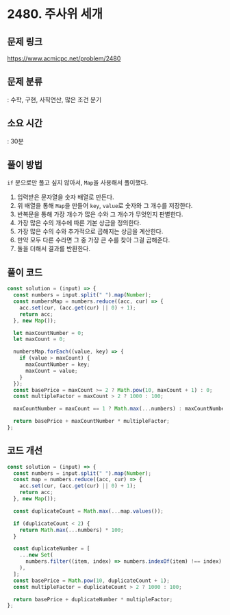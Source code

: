 # 2480. 주사위 세개

## 문제 링크

https://www.acmicpc.net/problem/2480

## 문제 분류

: 수학, 구현, 사칙연산, 많은 조건 분기

## 소요 시간

: 30분

## 풀이 방법

`if` 문으로만 풀고 싶지 않아서, `Map`을 사용해서 풀이했다.

1. 입력받은 문자열을 숫자 배열로 만든다.
2. 위 배열을 통해 `Map`을 만들어 `key`, `value`로 숫자와 그 개수를 저장한다.
3. 반복문을 통해 가장 개수가 많은 수와 그 개수가 무엇인지 판별한다.
4. 가장 많은 수의 개수에 따른 기본 상금을 정의한다.
5. 가장 많은 수의 수와 추가적으로 곱해지는 상금을 계산한다.
6. 만약 모두 다른 수라면 그 중 가장 큰 수를 찾아 그걸 곱해준다.
7. 둘을 더해서 결과를 반환한다.

## 풀이 코드

```js
const solution = (input) => {
  const numbers = input.split(" ").map(Number);
  const numbersMap = numbers.reduce((acc, cur) => {
    acc.set(cur, (acc.get(cur) || 0) + 1);
    return acc;
  }, new Map());

  let maxCountNumber = 0;
  let maxCount = 0;

  numbersMap.forEach((value, key) => {
    if (value > maxCount) {
      maxCountNumber = key;
      maxCount = value;
    }
  });
  const basePrice = maxCount >= 2 ? Math.pow(10, maxCount + 1) : 0;
  const multipleFactor = maxCount > 2 ? 1000 : 100;

  maxCountNumber = maxCount == 1 ? Math.max(...numbers) : maxCountNumber;

  return basePrice + maxCountNumber * multipleFactor;
};
```

## 코드 개선

```js
const solution = (input) => {
  const numbers = input.split(" ").map(Number);
  const map = numbers.reduce((acc, cur) => {
    acc.set(cur, (acc.get(cur) || 0) + 1);
    return acc;
  }, new Map());

  const duplicateCount = Math.max(...map.values());

  if (duplicateCount < 2) {
    return Math.max(...numbers) * 100;
  }

  const duplicateNumber = [
    ...new Set(
      numbers.filter((item, index) => numbers.indexOf(item) !== index)
    ),
  ];
  const basePrice = Math.pow(10, duplicateCount + 1);
  const multipleFactor = duplicateCount > 2 ? 1000 : 100;

  return basePrice + duplicateNumber * multipleFactor;
};
```
